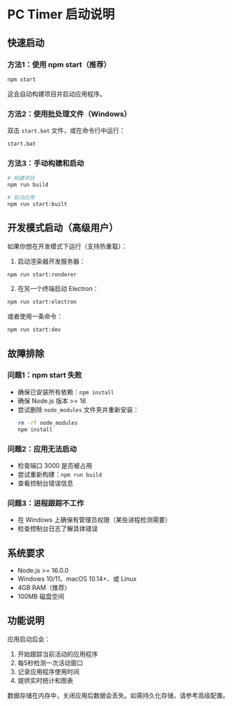 # PC Timer 启动说明

## 快速启动

### 方法1：使用 npm start（推荐）
```bash
npm start
```
这会自动构建项目并启动应用程序。

### 方法2：使用批处理文件（Windows）
双击 `start.bat` 文件，或在命令行中运行：
```bash
start.bat
```

### 方法3：手动构建和启动
```bash
# 构建项目
npm run build

# 启动应用
npm run start:built
```

## 开发模式启动（高级用户）

如果你想在开发模式下运行（支持热重载）：

1. 启动渲染器开发服务器：
```bash
npm run start:renderer
```

2. 在另一个终端启动 Electron：
```bash
npm run start:electron
```

或者使用一条命令：
```bash
npm run start:dev
```

## 故障排除

### 问题1：npm start 失败
- 确保已安装所有依赖：`npm install`
- 确保 Node.js 版本 >= 16
- 尝试删除 `node_modules` 文件夹并重新安装：
  ```bash
  rm -rf node_modules
  npm install
  ```

### 问题2：应用无法启动
- 检查端口 3000 是否被占用
- 尝试重新构建：`npm run build`
- 查看控制台错误信息

### 问题3：进程跟踪不工作
- 在 Windows 上确保有管理员权限（某些进程检测需要）
- 检查控制台日志了解具体错误

## 系统要求

- Node.js >= 16.0.0
- Windows 10/11、macOS 10.14+、或 Linux
- 4GB RAM（推荐）
- 100MB 磁盘空间

## 功能说明

应用启动后会：
1. 开始跟踪当前活动的应用程序
2. 每5秒检测一次活动窗口
3. 记录应用程序使用时间
4. 提供实时统计和图表

数据存储在内存中，关闭应用后数据会丢失。如需持久化存储，请参考高级配置。